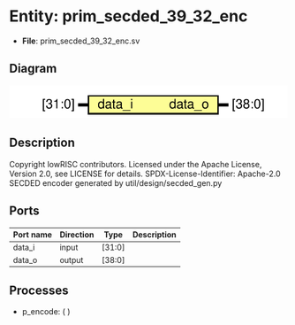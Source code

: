 # Entity: prim_secded_39_32_enc

- **File**: prim_secded_39_32_enc.sv
## Diagram

![Diagram](prim_secded_39_32_enc.svg "Diagram")
## Description

Copyright lowRISC contributors.
 Licensed under the Apache License, Version 2.0, see LICENSE for details.
 SPDX-License-Identifier: Apache-2.0
 SECDED encoder generated by util/design/secded_gen.py
 
## Ports

| Port name | Direction | Type   | Description |
| --------- | --------- | ------ | ----------- |
| data_i    | input     | [31:0] |             |
| data_o    | output    | [38:0] |             |
## Processes
- p_encode: (  )
